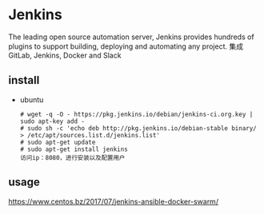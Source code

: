 # Jenkins

The leading open source automation server, Jenkins provides hundreds of plugins to support building, deploying and automating any project.
集成GitLab, Jenkins, Docker and Slack
## install

- ubuntu

  ```
  # wget -q -O - https://pkg.jenkins.io/debian/jenkins-ci.org.key | sudo apt-key add -
  # sudo sh -c 'echo deb http://pkg.jenkins.io/debian-stable binary/ > /etc/apt/sources.list.d/jenkins.list'
  # sudo apt-get update
  # sudo apt-get install jenkins
  访问ip：8080，进行安装以及配置用户
  ```

## usage

https://www.centos.bz/2017/07/jenkins-ansible-docker-swarm/

